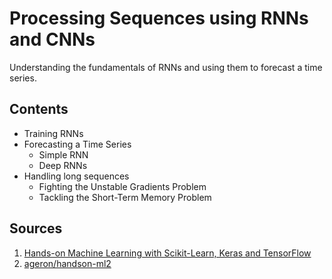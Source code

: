 # Processing Sequences using RNNs and CNNs

Understanding the fundamentals of RNNs and using them to forecast a time series.

## Contents
* Training RNNs
* Forecasting a Time Series
  * Simple RNN
  * Deep RNNs
* Handling long sequences
  * Fighting the Unstable Gradients Problem
  * Tackling the Short-Term Memory Problem
  

## Sources
1. [Hands-on Machine Learning with Scikit-Learn, Keras and TensorFlow](https://www.oreilly.com/library/view/hands-on-machine-learning/9781492032632/)
2. [ageron/handson-ml2](https://github.com/ageron/handson-ml2)
